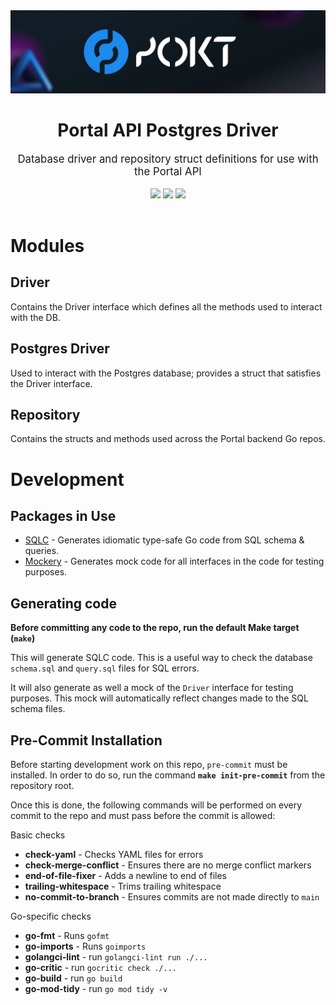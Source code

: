 <div align="center">
    <img src=".github/banner.png" alt="Pocket Network logo" width="600"/>
    <h1>Portal API Postgres Driver</h1>
    <big>Database driver and repository struct definitions for use with the Portal API</big>
    <div>
    <br/>
        <a href="https://github.com/pokt-foundation/node-nanny/pulse"><img src="https://img.shields.io/github/last-commit/pokt-foundation/node-nanny.svg"/></a>
        <a href="https://github.com/pokt-foundation/node-nanny/pulls"><img src="https://img.shields.io/github/issues-pr/pokt-foundation/node-nanny.svg"/></a>
        <a href="https://github.com/pokt-foundation/node-nanny/issues"><img src="https://img.shields.io/github/issues-closed/pokt-foundation/node-nanny.svg"/></a>
    </div>
</div>
<br/>

# Modules

## Driver

Contains the Driver interface which defines all the methods used to interact with the DB.

## Postgres Driver

Used to interact with the Postgres database; provides a struct that satisfies the Driver interface.

## Repository

Contains the structs and methods used across the Portal backend Go repos.

# Development

## Packages in Use

- [SQLC](https://docs.sqlc.dev/en/stable/tutorials/getting-started-postgresql.html) - Generates idiomatic type-safe Go code from SQL schema & queries.
- [Mockery](https://github.com/vektra/mockery) - Generates mock code for all interfaces in the code for testing purposes.

## Generating code

**Before committing any code to the repo, run the default Make target (`make`)**

This will generate SQLC code. This is a useful way to check the database `schema.sql` and `query.sql` files for SQL errors.

It will also generate as well a mock of the `Driver` interface for testing purposes. This mock will automatically reflect changes made to the SQL schema files.

## Pre-Commit Installation

Before starting development work on this repo, `pre-commit` must be installed. In order to do so, run the command **`make init-pre-commit`** from the repository root.

Once this is done, the following commands will be performed on every commit to the repo and must pass before the commit is allowed:

Basic checks

- **check-yaml** - Checks YAML files for errors
- **check-merge-conflict** - Ensures there are no merge conflict markers
- **end-of-file-fixer** - Adds a newline to end of files
- **trailing-whitespace** - Trims trailing whitespace
- **no-commit-to-branch** - Ensures commits are not made directly to `main`

Go-specific checks

- **go-fmt** - Runs `gofmt`
- **go-imports** - Runs `goimports`
- **golangci-lint** - run `golangci-lint run ./...`
- **go-critic** - run `gocritic check ./...`
- **go-build** - run `go build`
- **go-mod-tidy** - run `go mod tidy -v`
